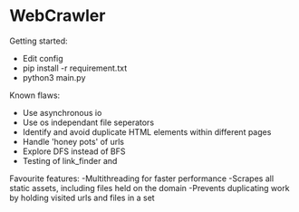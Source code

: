 # WebCrawler
Getting started:
- Edit config
- pip install -r requirement.txt
- python3 main.py

Known flaws:
- Use asynchronous io
- Use os independant file seperators
- Identify and avoid duplicate HTML elements within different pages
- Handle 'honey pots' of urls
- Explore DFS instead of BFS
- Testing of link_finder and 

Favourite features:
-Multithreading for faster performance
-Scrapes all static assets, including files held on the domain
-Prevents duplicating work by holding visited urls and files in a set

